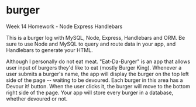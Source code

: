 # burger

Week 14 Homework - Node Express Handlebars

This is a burger log with MySQL, Node, Express, Handlebars and ORM. Be sure to use Node and MySQL to query and route data in your app, and Handlebars to generate your HTML.

Although I personally do not eat meat. "Eat-Da-Burger" is an app that allows user input of burgers they'd like to eat (mostly Burger King). Whenever a user submits a burger's name, the app will display the burger on the top left side of the page -- waiting to be devoured. Each burger in this area has a Devour it! button. When the user clicks it, the burger will move to the bottom right side of the page. Your app will store every burger in a database, whether devoured or not.